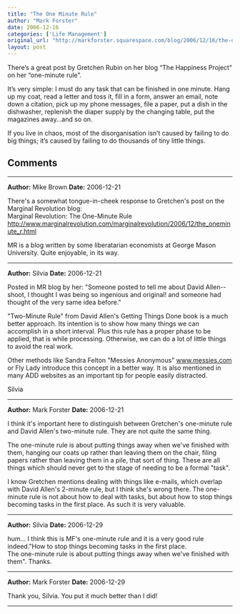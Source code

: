 ```yaml
---
title: "The One Minute Rule"
author: "Mark Forster"
date: 2006-12-16
categories: ['Life Management']
original_url: "http://markforster.squarespace.com/blog/2006/12/16/the-one-minute-rule.html"
layout: post
---
```


There’s a great post by Gretchen Rubin on her blog “The Happiness Project” on her “one-minute rule”.

It’s very simple: I must do any task that can be finished in one minute. Hang up my coat, read a letter and toss it, fill in a form, answer an email, note down a citation, pick up my phone messages, file a paper, put a dish in the dishwasher, replenish the diaper supply by the changing table, put the magazines away…and so on.

If you live in chaos, most of the disorganisation isn’t caused by failing to do big things; it’s caused by failing to do thousands of tiny little things.


## Comments

---

**Author:** Mike Brown
**Date:** 2006-12-21

There's a somewhat tongue-in-cheek response to Gretchen's post on the Marginal Revolution blog:  
Marginal Revolution: The One-Minute Rule  
<http://www.marginalrevolution.com/marginalrevolution/2006/12/the_oneminute_r.html>  
  
MR is a blog written by some liberatarian economists at George Mason University. Quite enjoyable, in its way.

---

**Author:** Silvia
**Date:** 2006-12-21

Posted in MR blog by her: "Someone posted to tell me about David Allen--shoot, I thought I was being so ingenious and original! and someone had thought of the very same idea before."  
  
"Two-Minute Rule" from David Allen's Getting Things Done book is a much better approach. Its intention is to show how many things we can accomplish in a short interval. Plus this rule has a proper phase to be applied, that is while processing. Otherwise, we can do a lot of little things to avoid the real work.  
  
Other methods like Sandra Felton "Messies Anonymous" www.messies.com or Fly Lady introduce this concept in a better way. It is also mentioned in many ADD websites as an important tip for people easily distracted.  
  
Silvia

---

**Author:** Mark Forster
**Date:** 2006-12-21

I think it's important here to distinguish between Gretchen's one-minute rule and David Allen's two-minute rule. They are not quite the same thing.  
  
The one-minute rule is about putting things away when we've finished with them, hanging our coats up rather than leaving them on the chair, filing papers rather than leaving them in a pile, that sort of thing. These are all things which should never get to the stage of needing to be a formal "task".  
  
I know Gretchen mentions dealing with things like e-mails, which overlap with David Allen's 2-minute rule, but I think she's wrong there. The one-minute rule is not about how to deal with tasks, but about how to stop things becoming tasks in the first place. As such it is very valuable.

---

**Author:** Silvia
**Date:** 2006-12-29

hum... I think this is MF's one-minute rule and it is a very good rule indeed."How to stop things becoming tasks in the first place.  
The one-minute rule is about putting things away when we've finished with them". Thanks.

---

**Author:** Mark Forster
**Date:** 2006-12-29

Thank you, Silvia. You put it much better than I did!

---
